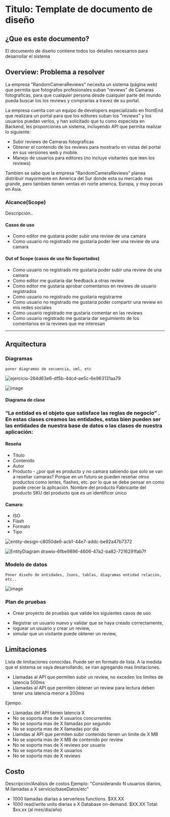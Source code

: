 # Titulo: Template de documento de diseño

## ¿Que es este documento?

El documento de diseño contiene todos los detalles necesarios para desarrollar el sistema

## Overview: Problema a resolver

La empresa "RandomCameraReviews" necesita un sistema (página web) que permita que fotografos profesionales suban "reviews" de Camaras fotograficas, para que cualquier persona desde cualquier parte del mundo pueda buscar los los reviews y comprarlas a travez de su portal.

La empresa cuenta con un equipo de developers especializado en frontEnd que realizara un portal para que los editores suban los "reviews" y los usuarios puedan verlos, y han solicitado que tu como especista en Backend, les proporciones un sistema, incluyendo API que permita  realizar lo siguiente:

* Subir reviews de Camaras fotograficas
* Obtener el contenido de los reviews para mostrarlo en vistas del portal en sus versiones web y mobile.
* Manejo de usuarios para editores (no incluye visitantes que leen los reviews)

Tambien se sabe que la empresa "RandomCameraReviews" planea distribuir mayormente en America del Sur donde esta su mercado mas grande, pero tambien tienen ventas en norte america, Europa, y muy pocas en Asia.


### Alcance(Scope)

Descripción..

#### Casos de uso

* Como editor me gustaria poder subir una review de una camara
* Como usuario no registrado me gustaria poder leer una review de una camara

#### Out of Scope (casos de uso No Soportados)

* Como usuario no registrado me gustaria poder subir una review de una camara
* Como editor me gustaria dar feedback a otras review
* Como editor me gustaria aprobar comentarios en reviews de usuario registrados
* Como usuario no registrado me gustaria registrarme
* Como usuario no registrado me gustaria poder compartir una review en mis redes sociales
* Como usuario registrado me gustaria comentar en las reviews
* Como usuario registrado me gustaria dar seguimiento de los comentarios en la reviews que me interesan

---

## Arquitectura

### Diagramas

    poner diagramas de secuencia, uml, etc

![ejercicio-264d63e6-df5b-4dcd-ae5c-6e963131aa79](https://github.com/andres-brinez/CameraReviews/assets/94869227/114c790c-4032-4ce9-90a4-7b072b9470a7)

![image](https://github.com/andres-brinez/CameraReviews/assets/94869227/fafbcb7d-3b14-4e36-9825-8456b5898f2c)

#### Diagrama de clase 

<h3>“La entidad es el objeto que satisface las reglas de negocio”
.
En estas clases creamos las entidades, estas bien pueden ser las entidades de nuestra base de datos o las clases de nuestra aplicación:</h3>

#### Reseña
* Titulo
* Contenido
* Autor
* Producto - ¿por qué es producto y no camara sabiendo que solo se van a reseñar camaras? Porque en un futuro se pueden reseñar otros productos como lentes, flashes, etc. por lo que se debe pensar en como puede crecer la aplicación.
Nombre del producto
   Fabricante del producto
   SKU del producto que es un identificor único 


#### Camara:
* ISO
* Flash
* Formato
* Tipo


![entity-design-c8050de6-acb1-44e7-addc-be92a47b7372](https://github.com/andres-brinez/CameraReviews/assets/94869227/5430aa7d-fccf-49cd-ad88-a1e2820bac05)

![EntityDiagram drawio-6fbe9896-4606-47a2-ba82-7216291fab7f](https://github.com/andres-brinez/CameraReviews/assets/94869227/ac078f4c-9c19-46a6-a3b4-354acac7dd67)


### Modelo de datos

    Poner diseño de entidades, Jsons, tablas, diagramas entidad relación, etc..

![image](https://github.com/andres-brinez/CameraReviews/assets/94869227/8ac40ee8-00ab-4462-ae9b-5a4d5eb529a8)

### Plan de pruebas

* Crear proyecto de pruebas que valide los siguientes casos de uso 
- Registrar un usuario nuevo y validar que se haya creado correctamente, 
- loguear un usuario y crear un review,
- simular que un visitante puede  obtener un review, 

## Limitaciones

Lista de limitaciones conocidas. Puede ser en formato de lista.
A la medida que el sistema se vaya desarrollando, se iran agregando mas limitaciones.

- Llamadas al API que permiten subir un review, no exceden los limites de latencia 500ms
- Llamadas al API que permiten obtener un review para lectura deben tener una latencia menor a 200ms    

Ejempo.

- Llamadas del API tienen latencia X
- No se soporta mas de X usuarios concurrentes
- No se soporta mas de X llamadas por segundo
- No se soporta mas de X llamadas por dia
- Llamdas al API que permiten subir contenido tienen un limite de X MB
- No se soporta mas de X MB de contenido por review
- No se soporta mas de X reviews por usuario
- No se soporta mas de X usuarios
- No se soporta mas de X reviews


## Costo

Descripción/Análisis de costos
Ejemplo:
"Considerando N usuarios diarios, M llamadas a X servicio/baseDatos/etc"

- 1000 llamadas diarias a serverless functions. $XX.XX
- 1000 read/write units diarias a X Database on-demand. $XX.XX
  Total: $xx.xx (al mes/dia/año)
